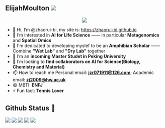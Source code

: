 ## ElijahMoulton ![](https://komarev.com/ghpvc/?username=zhaorui-bi)

<div align="center">
    <a href="https://github.com/zhaorui-bi">
        <img src="https://github-stats-alpha.vercel.app/api?username=zhaorui-bi&cc=22272e&tc=37BCF6&ic=fff&bc=0000">
    </a>
</div>

- 👋 Hi, I’m @zhaorui-bi, my site is: https://zhaorui-bi.github.io
- 👀 I’m interested in **AI for Life Science** —— in particular **Metagenomics** and **Spatial Omics**
- 🚀 I'm dedicated to developing myslef to be an **Amphibian Scholar** —— Combine **"Wet Lab"** and **"Dry Lab"** together
- 🌱 I’m an **incoming Master Studet in Peking University**
- 💞️ I’m looking to **find collaborators on AI for Science(Biology, Chemistry and Material)**
- 📫 How to reach me Personal email: **jzr071911@126.com**; Academic email: **zj2009@hw.ac.uk**
- 😄 MBTI: **ENFJ**
- ⚡ Fun fact: **Tennis Lover**

## Github Status 🥰
<!---
zhaorui-bi/zhaorui-bi is a ✨ special ✨ repository because its `README.md` (this file) appears on your GitHub profile.
You can click the Preview link to take a look at your changes.
--->

![](http://github-profile-summary-cards.vercel.app/api/cards/profile-details?username=zhaorui-bi&theme=nord_bright)
![](http://github-profile-summary-cards.vercel.app/api/cards/repos-per-language?username=zhaorui-bi&theme=nord_bright)
![](http://github-profile-summary-cards.vercel.app/api/cards/most-commit-language?username=zhaorui-bi&theme=nord_bright)
![](http://github-profile-summary-cards.vercel.app/api/cards/stats?username=zhaorui-bi&theme=nord_bright&)
![](http://github-profile-summary-cards.vercel.app/api/cards/productive-time?username=zhaorui-bi&theme=nord_bright&utcOffset=9)
